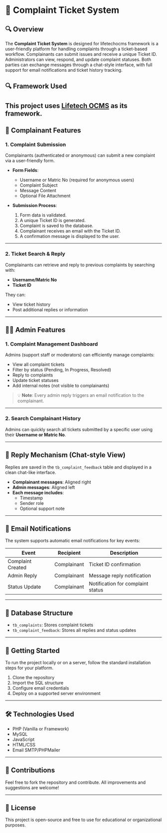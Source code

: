 # 📩 Complaint Ticket System

## 🔍 Overview

The **Complaint Ticket System** is designed for lifetechocms framework is a user-friendly platform for handling complaints through a ticket-based workflow. Complainants can submit issues and receive a unique Ticket ID. Administrators can view, respond, and update complaint statuses. Both parties can exchange messages through a chat-style interface, with full support for email notifications and ticket history tracking.

## 🔍 Framework Used
This project uses [Lifetech OCMS](https://github.com/lifetechOCMS/lifetechocms.git) as its framework.
---

## 👤 Complainant Features

### 1. Complaint Submission

Complainants (authenticated or anonymous) can submit a new complaint via a user-friendly form.

- **Form Fields**:
  - Username or Matric No (required for anonymous users)
  - Complaint Subject
  - Message Content
  - Optional File Attachment

- **Submission Process**:
  1. Form data is validated.
  2. A unique Ticket ID is generated.
  3. Complaint is saved to the database.
  4. Complainant receives an email with the Ticket ID.
  5. A confirmation message is displayed to the user.

---

### 2. Ticket Search & Reply

Complainants can retrieve and reply to previous complaints by searching with:

- **Username/Matric No**
- **Ticket ID**

They can:
- View ticket history
- Post additional replies or information

---

## 👨‍💼 Admin Features

### 1. Complaint Management Dashboard

Admins (support staff or moderators) can efficiently manage complaints:

- View all complaint tickets
- Filter by status (Pending, In Progress, Resolved)
- Reply to complaints
- Update ticket statuses
- Add internal notes (not visible to complainants)

> 💡 **Note**: Every admin reply triggers an email notification to the complainant.

---

### 2. Search Complainant History

Admins can quickly search all tickets submitted by a specific user using their **Username or Matric No**.

---

## 💬 Reply Mechanism (Chat-style View)

Replies are saved in the `tb_complaint_feedback` table and displayed in a clean chat-like interface.

- **Complainant messages**: Aligned right
- **Admin messages**: Aligned left
- **Each message includes**:
  - Timestamp
  - Sender role
  - Optional support note

---

## 📧 Email Notifications

The system supports automatic email notifications for key events:

| Event                      | Recipient       | Description                            |
|---------------------------|-----------------|----------------------------------------|
| Complaint Created         | Complainant     | Ticket ID confirmation                 |
| Admin Reply               | Complainant     | Message reply notification             |
| Status Update             | Complainant     | Notification for complaint status      |

---

## 📁 Database Structure

- `tb_complaints`: Stores complaint tickets
- `tb_complaint_feedback`: Stores all replies and status updates

---

## 🚀 Getting Started

To run the project locally or on a server, follow the standard installation steps for your platform.

1. Clone the repository
2. Import the SQL structure
3. Configure email credentials
4. Deploy on a supported server environment

---

## 🛠 Technologies Used

- PHP (Vanilla or Framework)
- MySQL
- JavaScript
- HTML/CSS
- Email SMTP/PHPMailer

---

## 🤝 Contributions

Feel free to fork the repository and contribute. All improvements and suggestions are welcome!

---

## 📄 License

This project is open-source and free to use for educational or organizational purposes.